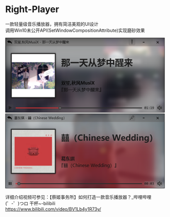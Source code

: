 # Right-Player
一款轻量级音乐播放器，拥有简洁美观的UI设计  
调用Win10未公开API(SetWindowCompositionAttribute)实现磨砂效果

![player](https://github.com/MrBeanCpp/Right-Player/blob/main/images/Player.png)
![player2](https://github.com/MrBeanCpp/Right-Player/blob/main/images/Player2.png)

详细介绍视频可参见：【蔡姬事务所】如何打造一款音乐播放器？_哔哩哔哩 (゜-゜)つロ 干杯~-bilibili  
https://www.bilibili.com/video/BV1Lb4y1R73y/
